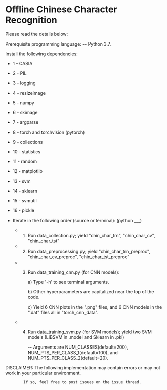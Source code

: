 # Offline Chinese Character Recognition
Please read the details below:

Prerequisite programming language: 
 -- Python 3.7.

Install the following dependencies: 
 - 1 - CASIA 
 - 2 - PIL 
 - 3 - logging
 - 4 - resizeimage
 - 5 - numpy
 - 6 - skimage
 - 7 - argparse
 - 8 - torch and torchvision (pytorch)
 - 9 - collections
 - 10 - statistics
 - 11 - random
 - 12 - matplotlib
 - 13 - svm
 - 14 - sklearn
 - 15 - svmutil
 - 16 - pickle
      
- Iterate in the following order (source or terminal): (python ___)

  - 1. Run data_collection.py; yield "chin_char_trn", "chin_char_cv", "chin_char_tst"      
  
  - 2. Run data_preprocessing.py; yield "chin_char_trn_preproc", "chin_char_cv_preproc", "chin_char_tst_preproc"
  
  - 3. Run data_training_cnn.py (for CNN models):
  
        a) Type '-h' to see terminal arguments. 
        
        b) Other hyperparameters are capitalized near the top of the code. 
        
        c) Yield 6 CNN plots in  the ".png" files, and 6 CNN models in the ".dat" files all in "torch_cnn_data".
        
  - 4. Run data_training_svm.py (for SVM models); yield two SVM models (LIBSVM in .model and Sklearn in .pkl)
  
        -- Arguments are NUM_CLASSES(default=200), NUM_PTS_PER_CLASS_1(default=100), and NUM_PTS_PER_CLASS_2(default=20).
        
       
DISCLAIMER: The following implementation may contain errors or may not work in your particular environment. 

            If so, feel free to post issues on the issue thread.

